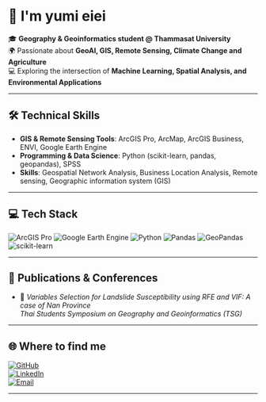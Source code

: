 # 👋 I'm yumi eiei

🎓 **Geography & Geoinformatics student @ Thammasat University**  
🌍 Passionate about **GeoAI, GIS, Remote Sensing, Climate Change and Agriculture**  
💻 Exploring the intersection of **Machine Learning, Spatial Analysis, and Environmental Applications**  

---

## 🛠️ Technical Skills
- **GIS & Remote Sensing Tools**: ArcGIS Pro, ArcMap, ArcGIS Business, ENVI, Google Earth Engine  
- **Programming & Data Science**: Python (scikit-learn, pandas, geopandas), SPSS  
- **Skills**: Geospatial Network Analysis, Business Location Analysis, Remote sensing, Geographic information system (GIS)  

---

## 💻 Tech Stack
![ArcGIS Pro](https://img.shields.io/badge/ArcGIS_Pro-007ACC?style=for-the-badge&logo=esri&logoColor=white)
![Google Earth Engine](https://img.shields.io/badge/Google%20Earth%20Engine-4285F4?style=for-the-badge&logo=googleearth&logoColor=white)
![Python](https://img.shields.io/badge/Python-3776AB?style=for-the-badge&logo=python&logoColor=white)
![Pandas](https://img.shields.io/badge/Pandas-150458?style=for-the-badge&logo=pandas&logoColor=white)
![GeoPandas](https://img.shields.io/badge/GeoPandas-5294E2?style=for-the-badge&logo=python&logoColor=white)
![scikit-learn](https://img.shields.io/badge/scikit--learn-F7931E?style=for-the-badge&logo=scikitlearn&logoColor=white)

---

## 📑 Publications & Conferences
- 📌 *Variables Selection for Landslide Susceptibility using RFE and VIF: A case of Nan Province*  
  *Thai Students Symposium on Geography and Geoinformatics (TSG)*  

---

## 🌐 Where to find me
[![GitHub](https://img.shields.io/badge/GitHub-000?logo=github&logoColor=fff)](https://github.com/lediesyumi)  
[![LinkedIn](https://img.shields.io/badge/LinkedIn-0A66C2?logo=linkedin&logoColor=fff)](https://www.linkedin.com/in/thanakit-bouampai)  
[![Email](https://img.shields.io/badge/Email-D14836?logo=gmail&logoColor=fff)](mailto:lediesyumi@gmail.com)  

---

